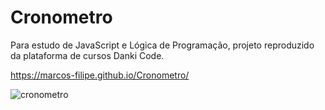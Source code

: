# Cronometro
 Para estudo de JavaScript e Lógica de Programação, projeto reproduzido da plataforma de cursos Danki Code.
 
 https://marcos-filipe.github.io/Cronometro/
 
 ![cronometro](https://user-images.githubusercontent.com/88866944/148584735-a5f6b198-2f04-486a-8407-16c14bc00cbd.png)

